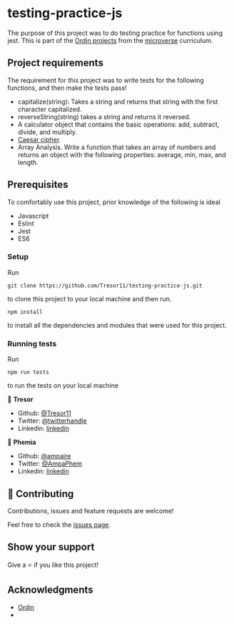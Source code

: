 # testing-practice-js

The purpose of this project was to do testing practice for functions using jest. This is part of the [Ordin projects](https://www.theodinproject.com/courses/javascript/lessons/testing-practice) from the [microverse](https://www.microverse.org/)  curriculum.

## Project requirements
The requirement for this project was to write tests for the following functions, and then make the tests pass!
- capitalize(string): Takes a string and returns that string with the first character capitalized.
- reverseString(string) takes a string and returns it reversed.
- A calculator object that contains the basic operations: add, subtract, divide, and multiply.
- [Caesar cipher](http://practicalcryptography.com/ciphers/caesar-cipher/).
- Array Analysis. Write a function that takes an array of numbers and returns an object with the following properties: average, min, max, and length.

## Prerequisites
To comfortably use this project, prior knowledge of the following is ideal
- Javascript
- Eslint
- Jest
- ES6

### Setup
Run 
~~~ 
git clone https://github.com/Tresor11/testing-practice-js.git 
~~~
to clone this project to your local machine and then run.

~~~ 
npm install
~~~
 to install all the dependencies and modules that were used for this project.

### Running tests
Run 
~~~ 
npm run tests
~~~
to run the tests on your local machine


👤 **Tresor**

- Github: [@Tresor11](https://github.com/Tresor11)
- Twitter: [@twitterhandle](https://twitter.com/twitterhandle)
- Linkedin: [linkedin](https://linkedin.com/linkedinhandle)

👤 **Phemia**

- Github: [@ampaire](https://github.com/ampaire)
- Twitter: [@AmpaPhem](https://twitter.com/AmpaPhem)
- Linkedin: [linkedin](https://linkedin.com/ampaire-phemia)


## 🤝 Contributing

Contributions, issues and feature requests are welcome!

Feel free to check the [issues page](https://github.com/Tresor11/testing-practice-js/issues).

## Show your support

Give a ⭐️ if you like this project!

## Acknowledgments
- [Ordin](https://www.theodinproject.com/courses/javascript/lessons/testing-practice)
- 

